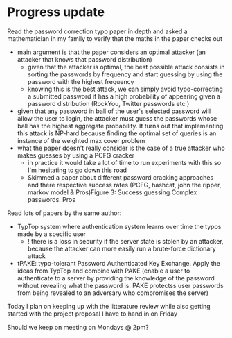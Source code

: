 # Progress update

Read the password correction typo paper in depth and asked a mathematician in my family to verify that the maths in the paper checks out
* main argument is that the paper considers an optimal attacker (an attacker that knows that password distribution)
    * given that the attacker is optimal, the best possible attack consists in sorting the passwords by frequency and start guessing by using the password with the highest frequency
    * knowing this is the best attack, we can simply avoid typo-correcting a submitted password if has a high probability of appearing given a password distribution (RockYou, Twitter passwords etc )
* given that any password in ball of the user's selected password will allow the user to login, the attacker must guess the passwords whose ball has the highest aggregate probability. It turns out that implementing this attack is NP-hard because finding the optimal set of queries is an instance of the weighted max cover problem
* what the paper doesn't really consider is the case of a true attacker who makes guesses by using a PCFG cracker
    * in practice it would take a lot of time to run experiments with this so I'm hesitating to go down this road
    * Skimmed a paper about different password cracking approaches and there respective success rates (PCFG, hashcat, john the ripper, markov model & Pros)Figure 3: Success guessing Complex passwords. Pros

Read lots of papers by the same author:
* TypTop system where authentication system learns over time the typos made by a specific user
    * ! there is a loss in security if the server state is stolen by an attacker, because the attacker can more easily run a brute-force dictionary attack
* tPAKE: typo-tolerant Password Authenticated Key Exchange. Apply the ideas from TypTop and combine with PAKE (enable a user to authenticate to a server by providing the knowledge of the password without revealing what the password is. PAKE protectss user passwords from being revealed to an adversary who compromises the server)

Today I plan on keeping up with the litterature review while also getting started with the project proposal I have to hand in on Friday

Should we keep on meeting on Mondays @ 2pm?